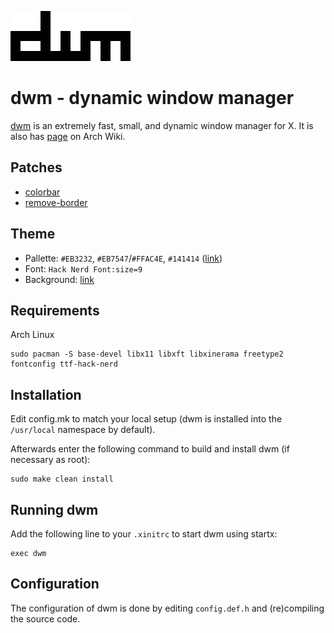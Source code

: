 ![dwm logo](dwm.png)

# dwm - dynamic window manager
[dwm](dwm.suckless.org) is an extremely fast, small, and dynamic window manager for X.
It is also has [page](https://wiki.archlinux.org/title/dwm) on Arch Wiki.


## Patches
- [colorbar](https://dwm.suckless.org/patches/colorbar/)
- [remove-border](https://dwm.suckless.org/patches/removeborder/)


## Theme
- Pallette: `#EB3232`, `#EB7547`/`#FFAC4E`, `#141414` ([link](https://colorkit.co/palette/222222-444444-BBBBBB-F5F5F5-EB3232-FFAC4E/))
- Font: `Hack Nerd Font:size=9`
- Background: [link](https://rare-gallery.com/uploads/posts/924281-minimalism-red-simple-background-digital-art.png)


## Requirements
Arch Linux
```
sudo pacman -S base-devel libx11 libxft libxinerama freetype2 fontconfig ttf-hack-nerd
```


## Installation
Edit config.mk to match your local setup (dwm is installed into
the `/usr/local` namespace by default).

Afterwards enter the following command to build and install dwm (if
necessary as root):
```
sudo make clean install
```


## Running dwm
Add the following line to your `.xinitrc` to start dwm using startx:
```
exec dwm
```


## Configuration
The configuration of dwm is done by editing `config.def.h`
and (re)compiling the source code.
